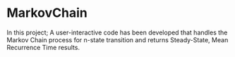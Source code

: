 # MarkovChain
In this project; A user-interactive code has been developed that handles the Markov Chain process for n-state transition and returns Steady-State, Mean Recurrence Time results.
